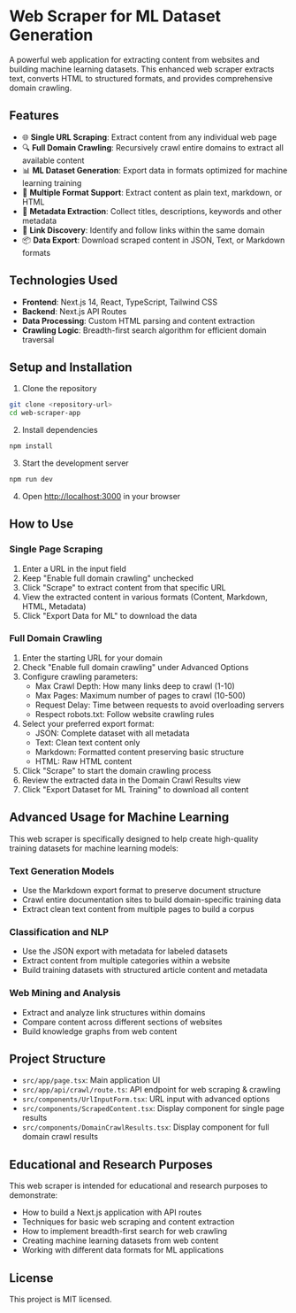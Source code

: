 # Web Scraper for ML Dataset Generation

A powerful web application for extracting content from websites and building machine learning datasets. This enhanced web scraper extracts text, converts HTML to structured formats, and provides comprehensive domain crawling.

## Features

- 🌐 **Single URL Scraping**: Extract content from any individual web page
- 🔍 **Full Domain Crawling**: Recursively crawl entire domains to extract all available content
- 📊 **ML Dataset Generation**: Export data in formats optimized for machine learning training
- 📝 **Multiple Format Support**: Extract content as plain text, markdown, or HTML
- 🧠 **Metadata Extraction**: Collect titles, descriptions, keywords and other metadata
- 🔗 **Link Discovery**: Identify and follow links within the same domain
- 📦 **Data Export**: Download scraped content in JSON, Text, or Markdown formats

## Technologies Used

- **Frontend**: Next.js 14, React, TypeScript, Tailwind CSS
- **Backend**: Next.js API Routes
- **Data Processing**: Custom HTML parsing and content extraction
- **Crawling Logic**: Breadth-first search algorithm for efficient domain traversal

## Setup and Installation

1. Clone the repository
```bash
git clone <repository-url>
cd web-scraper-app
```

2. Install dependencies
```bash
npm install
```

3. Start the development server
```bash
npm run dev
```

4. Open [http://localhost:3000](http://localhost:3000) in your browser

## How to Use

### Single Page Scraping
1. Enter a URL in the input field
2. Keep "Enable full domain crawling" unchecked
3. Click "Scrape" to extract content from that specific URL
4. View the extracted content in various formats (Content, Markdown, HTML, Metadata)
5. Click "Export Data for ML" to download the data

### Full Domain Crawling
1. Enter the starting URL for your domain
2. Check "Enable full domain crawling" under Advanced Options
3. Configure crawling parameters:
   - Max Crawl Depth: How many links deep to crawl (1-10)
   - Max Pages: Maximum number of pages to crawl (10-500)
   - Request Delay: Time between requests to avoid overloading servers
   - Respect robots.txt: Follow website crawling rules
4. Select your preferred export format:
   - JSON: Complete dataset with all metadata
   - Text: Clean text content only
   - Markdown: Formatted content preserving basic structure
   - HTML: Raw HTML content
5. Click "Scrape" to start the domain crawling process
6. Review the extracted data in the Domain Crawl Results view
7. Click "Export Dataset for ML Training" to download all content

## Advanced Usage for Machine Learning

This web scraper is specifically designed to help create high-quality training datasets for machine learning models:

### Text Generation Models
- Use the Markdown export format to preserve document structure
- Crawl entire documentation sites to build domain-specific training data
- Extract clean text content from multiple pages to build a corpus

### Classification and NLP
- Use the JSON export with metadata for labeled datasets
- Extract content from multiple categories within a website
- Build training datasets with structured article content and metadata

### Web Mining and Analysis
- Extract and analyze link structures within domains
- Compare content across different sections of websites
- Build knowledge graphs from web content

## Project Structure

- `src/app/page.tsx`: Main application UI
- `src/app/api/crawl/route.ts`: API endpoint for web scraping & crawling
- `src/components/UrlInputForm.tsx`: URL input with advanced options
- `src/components/ScrapedContent.tsx`: Display component for single page results
- `src/components/DomainCrawlResults.tsx`: Display component for full domain crawl results

## Educational and Research Purposes

This web scraper is intended for educational and research purposes to demonstrate:
- How to build a Next.js application with API routes
- Techniques for basic web scraping and content extraction
- How to implement breadth-first search for web crawling
- Creating machine learning datasets from web content
- Working with different data formats for ML applications

## License

This project is MIT licensed.